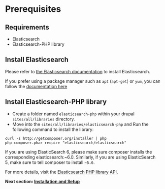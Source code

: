 # Prerequisites

## Requirements
* Elasticsearch
* Elasticsearch-PHP library

## Install Elasticsearch

Please refer to [the Elasticsearch documentation](https://www.elastic.co/guide/en/elasticsearch/reference/current/_installation.html) to install Elasticsearch.

If you prefer using a package manager such as `apt` (`apt-get`) or `yum`, you can follow the [documentation here](https://www.elastic.co/guide/en/elasticsearch/reference/current/deb.html#deb-repo)

## Install Elasticsearch-PHP library

* Create a folder named `elasticsearch-php` within your drupal `sites/all/libraries` directory.
* Move into the `sites/all/libraries/elasticsearch-php` and Run the following command to install the library:

```
curl -s http://getcomposer.org/installer | php
php composer.phar require "elasticsearch/elasticsearch"
```

If you are using ElasticSearch 6, please make sure composer installs the corresponding elasticsearch:~6.0. Similarly,
if you are using ElasticSearch 5, make sure to tell composer to install `~5.0`.

For more details, visit the [Elasticsearch PHP library API](https://www.elastic.co/guide/en/elasticsearch/client/php-api/current/_quickstart.html).


**Next section: [Installation and Setup](/docs/installation.md)**

